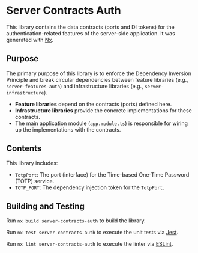 # Server Contracts Auth

This library contains the data contracts (ports and DI tokens) for the authentication-related features of the server-side application. It was generated with [Nx](https://nx.dev).

## Purpose

The primary purpose of this library is to enforce the Dependency Inversion Principle and break circular dependencies between feature libraries (e.g., `server-features-auth`) and infrastructure libraries (e.g., `server-infrastructure`).

-   **Feature libraries** depend on the contracts (ports) defined here.
-   **Infrastructure libraries** provide the concrete implementations for these contracts.
-   The main application module (`app.module.ts`) is responsible for wiring up the implementations with the contracts.

## Contents

This library includes:

-   `TotpPort`: The port (interface) for the Time-based One-Time Password (TOTP) service.
-   `TOTP_PORT`: The dependency injection token for the `TotpPort`.

## Building and Testing

Run `nx build server-contracts-auth` to build the library.

Run `nx test server-contracts-auth` to execute the unit tests via [Jest](https://jestjs.io).

Run `nx lint server-contracts-auth` to execute the linter via [ESLint](https://eslint.org/).
